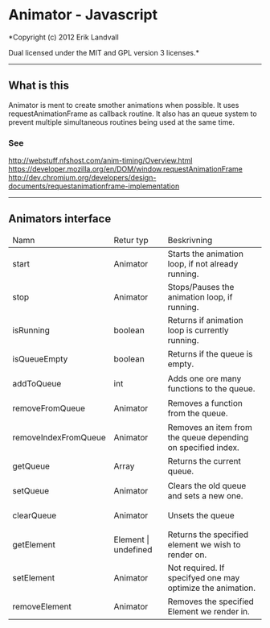 # Animator - Javascript

*Copyright (c) 2012 Erik Landvall

Dual licensed under the MIT and GPL version 3 licenses.*

---

## What is this
Animator is ment to create smother animations when possible.
It uses requestAnimationFrame as callback routine. 
It also has an queue system to prevent multiple simultaneous routines being used
at the same time.

### See
http://webstuff.nfshost.com/anim-timing/Overview.html
https://developer.mozilla.org/en/DOM/window.requestAnimationFrame
http://dev.chromium.org/developers/design-documents/requestanimationframe-implementation

---

## Animators interface

<table>
<thead>
<tr>
<td>Namn</td>
<td>Retur typ</td>
<td>Beskrivning</td>
</tr>
</thead>
<tbody>
<tr style="height: 49px;">
<td>start</td>
<td>Animator</td>
<td>Starts the animation loop, if not already running.</td>
</tr>
<tr style="height: 49px;">
<td>stop</td>
<td>Animator</td>
<td>Stops/Pauses the animation loop, if running.</td>
</tr>
<tr style="height: 49px;">
<td>isRunning</td>
<td>boolean</td>
<td>Returns if animation loop is currently running.</td>
</tr>
<tr style="height: 49px;">
<td>isQueueEmpty</td>
<td>boolean</td>
<td>Returns if the queue is empty.</td>
</tr>
<tr style="height: 49px;">
<td>addToQueue</td>
<td>int</td>
<td>Adds one ore many functions to the queue.</td>
</tr>
<tr style="height: 49px;">
<td>removeFromQueue</td>
<td>Animator</td>
<td>Removes a function from the queue.</td>
</tr>
<tr style="height: 49px;">
<td>removeIndexFromQueue</td>
<td>Animator</td>
<td>Removes an item from the queue depending on specified index.</td>
</tr>
<tr style="height: 49px;">
<td>getQueue</td>
<td>Array</td>
<td>Returns the current queue.</td>
</tr>
<tr style="height: 49px;">
<td>setQueue</td>
<td>Animator</td>
<td>Clears the old queue and sets a new one.</td>
</tr>
<tr style="height: 49px;">
<td>clearQueue</td>
<td>Animator</td>
<td>Unsets the queue</td>
</tr>
<tr style="height: 49px;">
<td>getElement</td>
<td>Element | undefined</td>
<td>Returns the specified element we wish to render on.</td>
</tr>
<tr style="height: 49px;">
<td>setElement</td>
<td>Animator</td>
<td>Not required. If specifyed one may optimize the animation.</td>
</tr>
<tr style="height: 49px;">
<td>removeElement</td>
<td>Animator</td>
<td>Removes the specified Element we render in.</td>
</tr>
</tbody>
</table>